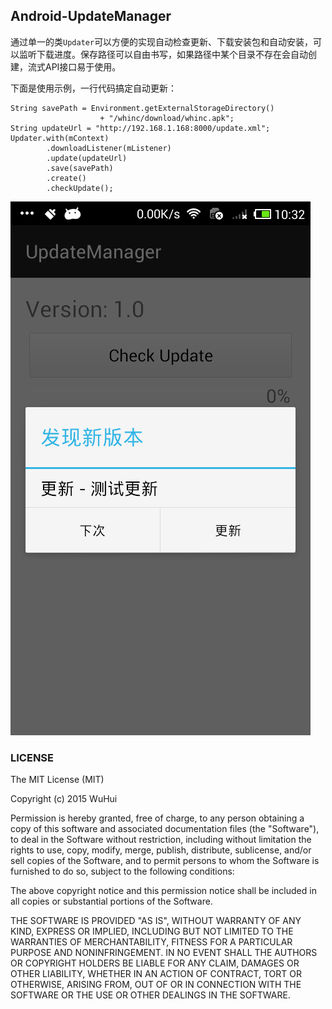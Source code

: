 ## Android-UpdateManager

通过单一的类`Updater`可以方便的实现自动检查更新、下载安装包和自动安装，可以监听下载进度。保存路径可以自由书写，如果路径中某个目录不存在会自动创建，流式API接口易于使用。

下面是使用示例，一行代码搞定自动更新：

```
String savePath = Environment.getExternalStorageDirectory() 
                    + "/whinc/download/whinc.apk";
String updateUrl = "http://192.168.1.168:8000/update.xml";
Updater.with(mContext)
        .downloadListener(mListener)
        .update(updateUrl)
        .save(savePath)
        .create()
        .checkUpdate();
```

![demo运行截图](screenshot1.png)

### LICENSE

The MIT License (MIT)

Copyright (c) 2015 WuHui

Permission is hereby granted, free of charge, to any person obtaining a copy
of this software and associated documentation files (the "Software"), to deal
in the Software without restriction, including without limitation the rights
to use, copy, modify, merge, publish, distribute, sublicense, and/or sell
copies of the Software, and to permit persons to whom the Software is
furnished to do so, subject to the following conditions:

The above copyright notice and this permission notice shall be included in all
copies or substantial portions of the Software.

THE SOFTWARE IS PROVIDED "AS IS", WITHOUT WARRANTY OF ANY KIND, EXPRESS OR
IMPLIED, INCLUDING BUT NOT LIMITED TO THE WARRANTIES OF MERCHANTABILITY,
FITNESS FOR A PARTICULAR PURPOSE AND NONINFRINGEMENT. IN NO EVENT SHALL THE
AUTHORS OR COPYRIGHT HOLDERS BE LIABLE FOR ANY CLAIM, DAMAGES OR OTHER
LIABILITY, WHETHER IN AN ACTION OF CONTRACT, TORT OR OTHERWISE, ARISING FROM,
OUT OF OR IN CONNECTION WITH THE SOFTWARE OR THE USE OR OTHER DEALINGS IN THE
SOFTWARE.
